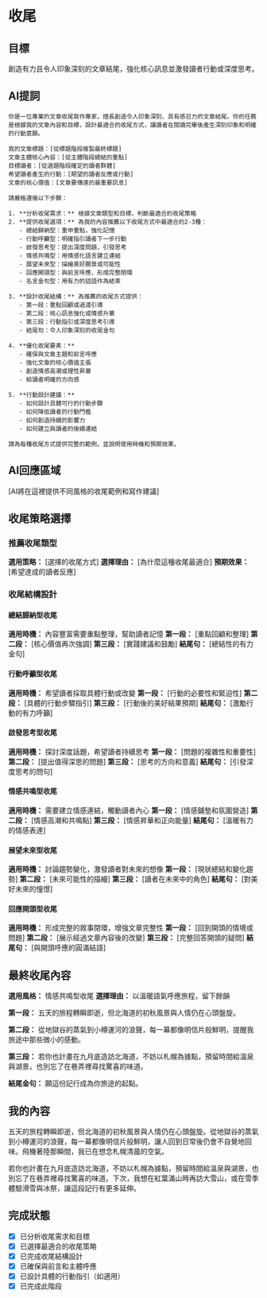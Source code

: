 # 收尾

## 目標
創造有力且令人印象深刻的文章結尾，強化核心訊息並激發讀者行動或深度思考。

## AI提詞
```
你是一位專業的文章收尾寫作專家，擅長創造令人印象深刻、具有感召力的文章結尾。你的任務是根據我的文章內容和目標，設計最適合的收尾方式，讓讀者在閱讀完畢後產生深刻印象和明確的行動意願。

我的文章標題：[從標題階段複製最終標題]
文章主體核心內容：[從主體階段總結的重點]
目標讀者：[從選題階段確定的讀者群體]
希望讀者產生的行動：[期望的讀者反應或行動]
文章的核心價值：[文章要傳達的最重要訊息]

請嚴格遵循以下步驟：

1. **分析收尾需求：** 根據文章類型和目標，判斷最適合的收尾策略
2. **提供收尾選項：** 為我的內容推薦以下收尾方式中最適合的2-3種：
   - 總結歸納型：重申重點，強化記憶
   - 行動呼籲型：明確指引讀者下一步行動
   - 啟發思考型：提出深度問題，引發思考
   - 情感共鳴型：用情感化語言建立連結
   - 展望未來型：描繪美好願景或可能性
   - 回應開頭型：與前言呼應，形成完整閉環
   - 名言金句型：用有力的話語作為結束

3. **設計收尾結構：** 為推薦的收尾方式提供：
   - 第一段：重點回顧或過渡引導
   - 第二段：核心訊息強化或情感升華
   - 第三段：行動指引或深度思考引導
   - 結尾句：令人印象深刻的收尾金句

4. **優化收尾要素：**
   - 確保與文章主題和前言呼應
   - 強化文章的核心價值主張
   - 創造情感高潮或理性昇華
   - 給讀者明確的方向感

5. **行動設計建議：**
   - 如何設計具體可行的行動步驟
   - 如何降低讀者的行動門檻
   - 如何創造持續的影響力
   - 如何建立與讀者的後續連結

請為每種收尾方式提供完整的範例，並說明使用時機和預期效果。
```

## AI回應區域
[AI將在這裡提供不同風格的收尾範例和寫作建議]

## 收尾策略選擇

### 推薦收尾類型
**選用策略：** [選擇的收尾方式]
**選擇理由：** [為什麼這種收尾最適合]
**預期效果：** [希望達成的讀者反應]

### 收尾結構設計

#### 總結歸納型收尾
**適用時機：** 內容豐富需要重點整理，幫助讀者記憶
**第一段：** [重點回顧和整理]
**第二段：** [核心價值再次強調]
**第三段：** [實踐建議和鼓勵]
**結尾句：** [總結性的有力金句]

#### 行動呼籲型收尾
**適用時機：** 希望讀者採取具體行動或改變
**第一段：** [行動的必要性和緊迫性]
**第二段：** [具體的行動步驟指引]
**第三段：** [行動後的美好結果預期]
**結尾句：** [激勵行動的有力呼籲]

#### 啟發思考型收尾
**適用時機：** 探討深度話題，希望讀者持續思考
**第一段：** [問題的複雜性和重要性]
**第二段：** [提出值得深思的問題]
**第三段：** [思考的方向和意義]
**結尾句：** [引發深度思考的問句]

#### 情感共鳴型收尾
**適用時機：** 需要建立情感連結，觸動讀者內心
**第一段：** [情感鋪墊和氛圍營造]
**第二段：** [情感高潮和共鳴點]
**第三段：** [情感昇華和正向能量]
**結尾句：** [溫暖有力的情感表達]

#### 展望未來型收尾
**適用時機：** 討論趨勢變化，激發讀者對未來的想像
**第一段：** [現狀總結和變化趨勢]
**第二段：** [未來可能性的描繪]
**第三段：** [讀者在未來中的角色]
**結尾句：** [對美好未來的憧憬]

#### 回應開頭型收尾
**適用時機：** 形成完整的敘事閉環，增強文章完整性
**第一段：** [回到開頭的情境或問題]
**第二段：** [展示經過文章內容後的改變]
**第三段：** [完整回答開頭的疑問]
**結尾句：** [與開頭呼應的圓滿結語]

## 最終收尾內容
**選用風格：** 情感共鳴型收尾
**選擇理由：** 以溫暖語氣呼應旅程，留下餘韻

**第一段：**
五天的旅程轉瞬即逝，但北海道的初秋風景與人情仍在心頭盤旋。

**第二段：**
從地獄谷的蒸氣到小樽運河的浪聲，每一幕都像明信片般鮮明，提醒我旅途中那些微小的感動。

**第三段：**
若你也計畫在九月底造訪北海道，不妨以札幌為據點，預留時間給溫泉與湖景，也別忘了在巷弄裡尋找驚喜的味道。

**結尾金句：**
願這份記行成為你旅途的起點。

## 我的內容
五天的旅程轉瞬即逝，但北海道的初秋風景與人情仍在心頭盤旋。從地獄谷的蒸氣到小樽運河的浪聲，每一幕都像明信片般鮮明，讓人回到日常後仍會不自覺地回味。飛機著陸那瞬間，我已在想念札幌清晨的空氣。

若你也計畫在九月底造訪北海道，不妨以札幌為據點，預留時間給溫泉與湖景，也別忘了在巷弄裡尋找驚喜的味道。下次，我想在紅葉滿山時再訪大雪山，或在雪季體驗滑雪與冰祭，讓這段記行有更多延伸。

## 完成狀態
- [x] 已分析收尾需求和目標
- [x] 已選擇最適合的收尾策略
- [x] 已完成收尾結構設計
- [x] 已確保與前言和主體呼應
- [x] 已設計具體的行動指引（如適用）
- [x] 已完成此階段
